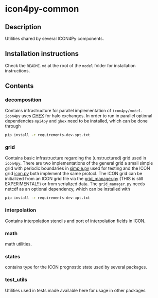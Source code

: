 # icon4py-common

## Description

Utilities shared by several ICON4Py components.

## Installation instructions

Check the `README.md` at the root of the `model` folder for installation instructions.

## Contents

### decomposition

Contains infrastructure for parallel implementation of `icon4py/model`.
`icon4py` uses [GHEX](https://github.com/ghex-org/GHEX) for halo exchanges. In order to run in parallel
optional dependencies `mpi4py` and `ghex` need to be installed, which can be done through

```bash
pip install -r requirements-dev-opt.txt
```

### grid

Contains basic infrastructure regarding the (unstructured) grid used in `icon4py`. There are
two implementations of the general grid a small simple grid with periodic boundaries in
[simple.py](src/icon4py/model/common/grid/simple.py) used for testing and the
ICON grid [icon.py](src/icon4py/model/common/grid/icon.py) both implement the same protocl.
The ICON grid can be initialized from an ICON grid file via the [grid_manager.py](src/icon4py/model/common/grid/grid_manager.py)
(THIS is still EXPERIMENTAL!!) or from serialized data.
The `grid_manager.py` needs netcdf as an optional dependency, which can be installed with

```bash
pip install -r requirements-dev-opt.txt
```

### interpolation

Contains interpolation stencils and port of interpolation fields in ICON.

### math

math utilities.

### states

contains type for the ICON prognostic state used by several packages.

### test_utils

Utilities used in tests made available here for usage in other packages
